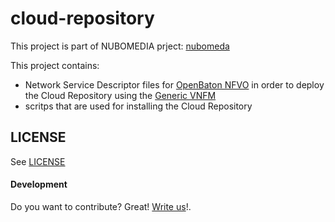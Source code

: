 # cloud-repository

This project is part of NUBOMEDIA prject: [nubomeda](https://www.nubomedia.eu "NUBOMEDIA")

This project contains:

* Network Service Descriptor files for [OpenBaton NFVO][nfvo] in order to deploy the Cloud Repository using the [Generic VNFM](https://github.com/openbaton/generic-vnfm)
* scritps that are used for installing the Cloud Repository

## LICENSE

See [LICENSE][LICENSE]

#### Development

Do you want to contribute? Great! [Write us](mailto:nubomedia@av.tu-berlin.de)!.

[bootstrap]:https://github.com/tub-nubomedia/bootstrap
[nfvo]:http://openbaton.github.io
[nfvo install]:http://openbaton.github.io/documentation/nfvo-installation/
[spring.io]:https://spring.io/
[NFV MANO]:http://www.etsi.org/deliver/etsi_gs/NFV-MAN/001_099/001/01.01.01_60/gs_nfv-man001v010101p.pdf
[LICENSE]:./LICENSE
